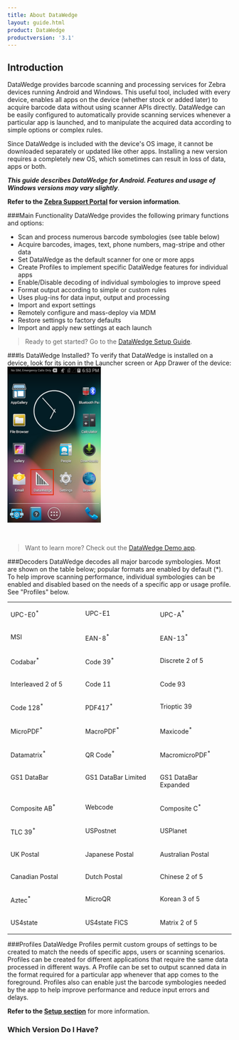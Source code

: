 ```yaml
---
title: About DataWedge
layout: guide.html
product: DataWedge
productversion: '3.1'
---
```


## Introduction

DataWedge provides barcode scanning and processing services for Zebra devices running Android and Windows. This useful tool, included with every device, enables all apps on the device (whether stock or added later) to acquire barcode data without using scanner APIs directly. DataWedge can be easily configured to automatically provide scanning services whenever a particular app is launched, and to manipulate the acquired data according to simple options or complex rules. 

Since DataWedge is included with the device's OS image, it cannot be downloaded separately or updated like other apps. Installing a new version requires a completely new OS, which sometimes can result in loss of data, apps or both. 

_**This guide describes DataWedge for Android. Features and usage of Windows versions may vary slightly**_.


**Refer to the [Zebra Support Portal](../../download) for version information**. 

###Main Functionality
DataWedge provides the following primary functions and options: 

* Scan and process numerous barcode symbologies (see table below)
* Acquire barcodes, images, text, phone numbers, mag-stripe and other data
* Set DataWedge as the default scanner for one or more apps
* Create Profiles to implement specific DataWedge features for individual apps 
* Enable/Disable decoding of individual symbologies to improve speed
* Format output according to simple or custom rules
* Uses plug-ins for data input, output and processing
* Import and export settings 
* Remotely configure and mass-deploy via MDM  
* Restore settings to factory defaults
* Import and apply new settings at each launch 

> Ready to get started? Go to the [DataWedge Setup Guide](../setup).

###Is DataWedge Installed?
To verify that DataWedge is installed on a device, look for its icon in the Launcher screen or App Drawer of the device: 
<img style="height:350px" src="datawedge_launcher.png"/>

<br>

> Want to learn more? Check out the [DataWedge Demo app](../demo). 

###Decoders
DataWedge decodes all major barcode symbologies. Most are shown on the table below; popular formats are enabled by default (*). To help improve scanning performance, individual symbologies can be enabled and disabled based on the needs of a specific app or usage profile. See "Profiles" below. 

<div class="tableblock">
<table rules="none"
width="100%"
frame="void"
cellspacing="0" cellpadding="4">
<col width="33%" />
<col width="33%" />
<col width="33%" />
<tbody>
<tr>
<td align="left" valign="top"><p class="table">UPC-E0<sup>*</sup></p></td>
<td align="left" valign="top"><p class="table">UPC-E1</p></td>
<td align="left" valign="top"><p class="table">UPC-A<sup>*</sup></p></td>
</tr>
<tr>
<td align="left" valign="top"><p class="table">MSI</p></td>
<td align="left" valign="top"><p class="table">EAN-8<sup>*</sup></p></td>
<td align="left" valign="top"><p class="table">EAN-13<sup>*</sup></p></td>
</tr>
<tr>
<td align="left" valign="top"><p class="table">Codabar<sup>*</sup></p></td>
<td align="left" valign="top"><p class="table">Code 39<sup>*</sup></p></td>
<td align="left" valign="top"><p class="table">Discrete 2 of 5</p></td>
</tr>
<tr>
<td align="left" valign="top"><p class="table">Interleaved 2 of 5</p></td>
<td align="left" valign="top"><p class="table">Code 11</p></td>
<td align="left" valign="top"><p class="table">Code 93</p></td>
</tr>
<tr>
<td align="left" valign="top"><p class="table">Code 128<sup>*</sup></p></td>
<td align="left" valign="top"><p class="table">PDF417<sup>*</sup></p></td>
<td align="left" valign="top"><p class="table">Trioptic 39</p></td>
</tr>
<tr>
<td align="left" valign="top"><p class="table">MicroPDF<sup>*</sup></p></td>
<td align="left" valign="top"><p class="table">MacroPDF<sup>*</sup></p></td>
<td align="left" valign="top"><p class="table">Maxicode<sup>*</sup></p></td>
</tr>
<tr>
<td align="left" valign="top"><p class="table">Datamatrix<sup>*</sup></p></td>
<td align="left" valign="top"><p class="table">QR Code<sup>*</sup></p></td>
<td align="left" valign="top"><p class="table">MacromicroPDF<sup>*</sup></p></td>
</tr>
<tr>
<td align="left" valign="top"><p class="table">GS1 DataBar</p></td>
<td align="left" valign="top"><p class="table">GS1 DataBar Limited</p></td>
<td align="left" valign="top"><p class="table">GS1 DataBar Expanded</p></td>
</tr>
<tr>
<td align="left" valign="top"><p class="table">Composite AB<sup>*</sup></p></td>
<td align="left" valign="top"><p class="table">Webcode</p></td>
<td align="left" valign="top"><p class="table">Composite C<sup>*</sup></p></td>
</tr>
<tr>
<td align="left" valign="top"><p class="table">TLC 39<sup>*</sup></p></td>
<td align="left" valign="top"><p class="table">USPostnet</p></td>
<td align="left" valign="top"><p class="table">USPlanet</p></td>
</tr>
<tr>
<td align="left" valign="top"><p class="table">UK Postal</p></td>
<td align="left" valign="top"><p class="table">Japanese Postal</p></td>
<td align="left" valign="top"><p class="table">Australian Postal</p></td>
</tr>
<tr>
<td align="left" valign="top"><p class="table">Canadian Postal</p></td>
<td align="left" valign="top"><p class="table">Dutch Postal</p></td>
<td align="left" valign="top"><p class="table">Chinese 2 of 5</p></td>
</tr>
<tr>
<td align="left" valign="top"><p class="table">Aztec<sup>*</sup></p></td>
<td align="left" valign="top"><p class="table">MicroQR</p></td>
<td align="left" valign="top"><p class="table">Korean 3 of 5</p></td>
</tr>
<tr>
<td align="left" valign="top"><p class="table">US4state</p></td>
<td align="left" valign="top"><p class="table">US4state FICS</p></td>
<td align="left" valign="top"><p class="table">Matrix 2 of 5</p></td>
</tr>
</tbody>
</table>
</div>
    

###Profiles
DataWedge Profiles permit custom groups of settings to be created to match the needs of specific apps, users or scanning scenarios. Profiles can be created for different applications that require the same data processed in different ways. A Profile can be set to output scanned data in the format required for a particular app whenever that app comes to the foreground. Profiles also can enable just the barcode symbologies needed by the app to help improve performance and reduce input errors and delays. 

**Refer to the [Setup section](../setup)** for more information. 

### Which Version Do I Have?









